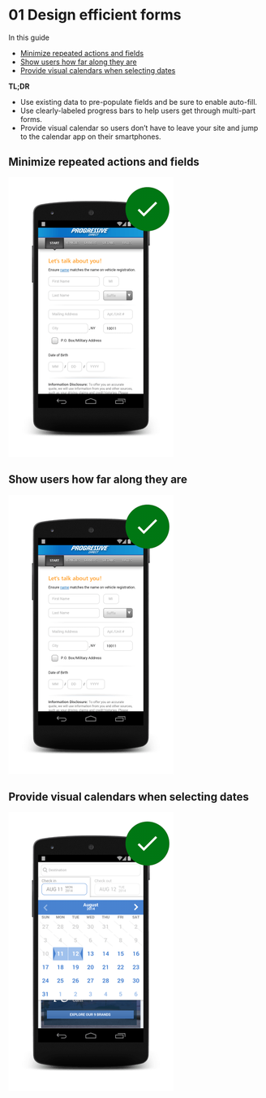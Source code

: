 # 01 Design efficient forms

In this guide

- [Minimize repeated actions and fields](#minimize-repeated-actions-and-fields)
- [Show users how far along they are](#show-users-how-far-along-they-are)
- [Provide visual calendars when selecting dates](#provide-visual-calendars-when-selecting-dates)

**TL;DR**

- Use existing data to pre-populate fields and be sure to enable auto-fill.
- Use clearly-labeled progress bars to help users get through multi-part forms.
- Provide visual calendar so users don’t have to leave your site and jump to the calendar app on their smartphones.

## Minimize repeated actions and fields

![Show progression in multi-part forms](imgs/forms-multipart-good.png)

## Show users how far along they are

![Show progression in multi-part forms](imgs/forms-multipart-good.png)

## Provide visual calendars when selecting dates

![Hotel website with easy to use calendar](imgs/forms-calendar-good.png)

